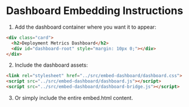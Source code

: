
# Dashboard Embedding Instructions

1. Add the dashboard container where you want it to appear:
```html
<div class="card">
  <h2>Deployment Metrics Dashboard</h2>
  <div id="dashboard-root" style="margin: 10px 0;"></div>
</div>
```

2. Include the dashboard assets:
```html
<link rel="stylesheet" href="../src/embed-dashboard/dashboard.css">
<script src="../src/embed-dashboard/dashboard.js"></script>
<script src="../src/embed-dashboard/dashboard-bridge.js"></script>
```

3. Or simply include the entire embed.html content.
